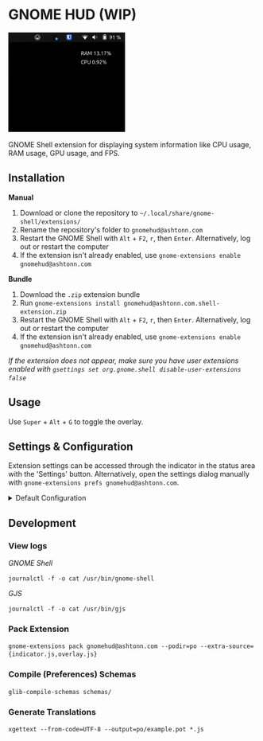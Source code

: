 # GNOME HUD (WIP)

<img src="./images/screenshot.png" height="200px">

GNOME Shell extension for displaying system information like CPU usage, RAM usage, GPU usage, and FPS.

## Installation

**Manual**

1. Download or clone the repository to `~/.local/share/gnome-shell/extensions/`
2. Rename the repository's folder to `gnomehud@ashtonn.com`
3. Restart the GNOME Shell with `Alt` + `F2`, `r`, then `Enter`. Alternatively, log out or restart the computer
4. If the extension isn't already enabled, use `gnome-extensions enable gnomehud@ashtonn.com`

**Bundle**

1. Download the `.zip` extension bundle
2. Run `gnome-extensions install gnomehud@ashtonn.com.shell-extension.zip`
3. Restart the GNOME Shell with `Alt` + `F2`, `r`, then `Enter`. Alternatively, log out or restart the computer
4. If the extension isn't already enabled, use `gnome-extensions enable gnomehud@ashtonn.com`

*If the extension does not appear, make sure you have user extensions enabled with `gsettings set org.gnome.shell disable-user-extensions false`*

## Usage

Use `Super` + `Alt` + `G` to toggle the overlay.

## Settings & Configuration

Extension settings can be accessed through the indicator in the status area with the 'Settings' button. Alternatively, open the settings dialog manually with `gnome-extensions prefs gnomehud@ashtonn.com`.

<details>
    <summary>Default Configuration</summary>

| Setting | Default | Type | Description |
|---------|---------|------|-------------|
| show-indicator | true | boolean | Show the top-panel indicator button |
| show-overlay | true | boolean | Show the HUD overlay |
| show-osd | true | boolean | Show toggle overlay alerts |
| update-delay | 1000 | integer | Delay in milliseconds between overlay updates, 250-5000 |
| anchor-corner | 1 | integer | Corner of the monitor to anchor the overlay to. 0 = top-left, 1 = top-right, 2 = bottom-left, 3 = bottom-right |
| default-monitor | 0 | integer | Default monitor to display the overlay on. 0 = your primary monitor |
| background-opacity | 0.25 | double | Overlay background opacity, 0.00-1.00 |
| foreground-opacity | 0.75 | double | Overlay foreground (font) opacity, 0.00-1.00 |
| **Keybinds** |
| kb-toggle-overlay | &lt;Super&gt;&lt;Alt&gt;g | keybind | Toggles overlay display (bound to show-overlay setting), special keys like &lt;Alt&gt; must be surrounded in &lt; &gt; |
</details>

## Development

### View logs

*GNOME Shell*
```
journalctl -f -o cat /usr/bin/gnome-shell
```

*GJS*
```
journalctl -f -o cat /usr/bin/gjs
```

### Pack Extension

```
gnome-extensions pack gnomehud@ashtonn.com --podir=po --extra-source={indicator.js,overlay.js}
```

### Compile (Preferences) Schemas

```
glib-compile-schemas schemas/
```

### Generate Translations

```
xgettext --from-code=UTF-8 --output=po/example.pot *.js
```
